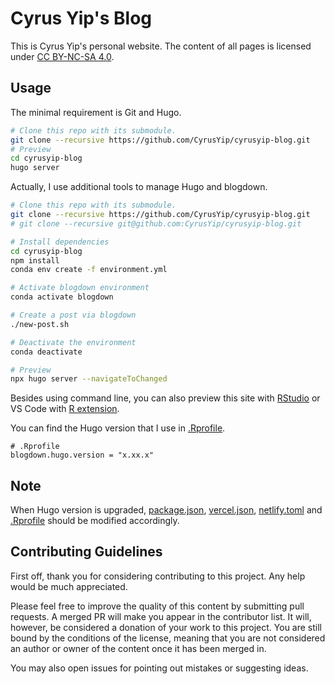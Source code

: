 # Cyrus Yip's Blog

This is Cyrus Yip's personal website. The content of all pages is licensed under [CC BY-NC-SA 4.0](https://creativecommons.org/licenses/by-nc-sa/4.0/).

## Usage

The minimal requirement is Git and Hugo.

```bash
# Clone this repo with its submodule.
git clone --recursive https://github.com/CyrusYip/cyrusyip-blog.git
# Preview
cd cyrusyip-blog
hugo server
```

Actually, I use additional tools to manage Hugo and blogdown.

```bash
# Clone this repo with its submodule.
git clone --recursive https://github.com/CyrusYip/cyrusyip-blog.git
# git clone --recursive git@github.com:CyrusYip/cyrusyip-blog.git

# Install dependencies
cd cyrusyip-blog
npm install
conda env create -f environment.yml

# Activate blogdown environment
conda activate blogdown

# Create a post via blogdown
./new-post.sh

# Deactivate the environment
conda deactivate

# Preview
npx hugo server --navigateToChanged
```

Besides using command line, you can also preview this site with [RStudio](https://www.rstudio.com/products/rstudio/) or VS Code with [R extension](https://marketplace.visualstudio.com/items?itemName=REditorSupport.r).

You can find the Hugo version that I use in [.Rprofile](.Rprofile).

```
# .Rprofile
blogdown.hugo.version = "x.xx.x"
```

## Note

When Hugo version is upgraded, [package.json](package.json), [vercel.json](vercel.json), [netlify.toml](netlify.toml) and [.Rprofile](.Rprofile) should be modified accordingly.

## Contributing Guidelines

First off, thank you for considering contributing to this project. Any help would be much appreciated.

Please feel free to improve the quality of this content by submitting pull requests. A merged PR will make you appear in the contributor list. It will, however, be considered a donation of your work to this project. You are still bound by the conditions of the license, meaning that you are not considered an author or owner of the content once it has been merged in.

You may also open issues for pointing out mistakes or suggesting ideas.
